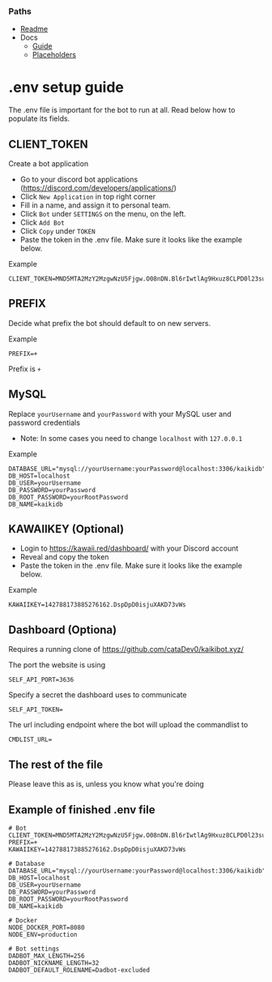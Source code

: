 ### Paths

-   [Readme](../README.md)
-   Docs
    -   [Guide](GUIDE.md)
    -   [Placeholders](PLACEHOLDERS.md)

# .env setup guide

The .env file is important for the bot to run at all. Read below how to populate its fields.

## CLIENT_TOKEN

Create a bot application

-   Go to your discord bot applications (https://discord.com/developers/applications/)
-   Click `New Application` in top right corner
-   Fill in a name, and assign it to personal team.
-   Click `Bot` under `SETTINGS` on the menu, on the left.
-   Click `Add Bot`
-   Click `Copy` under `TOKEN`
-   Paste the token in the .env file. Make sure it looks like the example below.

Example

    CLIENT_TOKEN=MND5MTA2MzY2MzgwNzU5Fjgw.O08nDN.Bl6rIwtlAg9Hxuz8CLPD0l23sun

## PREFIX

Decide what prefix the bot should default to on new servers.

Example

    PREFIX=+

Prefix is `+`

## MySQL

Replace `yourUsername` and `yourPassword` with your MySQL user and password credentials

-   Note: In some cases you need to change `localhost` with `127.0.0.1`

Example

    DATABASE_URL="mysql://yourUsername:yourPassword@localhost:3306/kaikidb"
    DB_HOST=localhost
    DB_USER=yourUsername
    DB_PASSWORD=yourPassword
    DB_ROOT_PASSWORD=yourRootPassword
    DB_NAME=kaikidb

## KAWAIIKEY (Optional)

-   Login to https://kawaii.red/dashboard/ with your Discord account
-   Reveal and copy the token
-   Paste the token in the .env file. Make sure it looks like the example below.

Example

    KAWAIIKEY=142788173885276162.DspDpD0isjuXAKD73vWs

## Dashboard (Optiona)
Requires a running clone of https://github.com/cataDev0/kaikibot.xyz/ 

The port the website is using

    SELF_API_PORT=3636

Specify a secret the dashboard uses to communicate

    SELF_API_TOKEN=

The url including endpoint where the bot will upload the commandlist to 

    CMDLIST_URL=


## The rest of the file

Please leave this as is, unless you know what you're doing

## Example of finished .env file

    # Bot
    CLIENT_TOKEN=MND5MTA2MzY2MzgwNzU5Fjgw.O08nDN.Bl6rIwtlAg9Hxuz8CLPD0l23sun
    PREFIX=+
    KAWAIIKEY=142788173885276162.DspDpD0isjuXAKD73vWs

    # Database
    DATABASE_URL="mysql://yourUsername:yourPassword@localhost:3306/kaikidb"
    DB_HOST=localhost
    DB_USER=yourUsername
    DB_PASSWORD=yourPassword
    DB_ROOT_PASSWORD=yourRootPassword
    DB_NAME=kaikidb

    # Docker
    NODE_DOCKER_PORT=8080
    NODE_ENV=production

    # Bot settings
    DADBOT_MAX_LENGTH=256
    DADBOT_NICKNAME_LENGTH=32
    DADBOT_DEFAULT_ROLENAME=Dadbot-excluded
